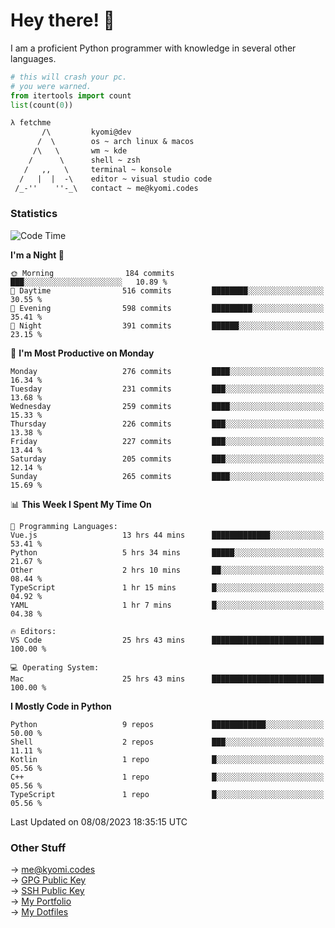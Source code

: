 # Hey there! 👋

I am a proficient Python programmer with knowledge in several other languages.

```py
# this will crash your pc.
# you were warned.
from itertools import count
list(count(0))
```

```txt
λ fetchme
       /\         kyomi@dev
      /  \        os ~ arch linux & macos
     /\   \       wm ~ kde
    /      \      shell ~ zsh
   /   ,,   \     terminal ~ konsole
  /   |  |  -\    editor ~ visual studio code
 /_-''    ''-_\   contact ~ me@kyomi.codes
```

### Statistics
<!--START_SECTION:waka-->
![Code Time](http://img.shields.io/badge/Code%20Time-321%20hrs%2017%20mins-blue)

**I'm a Night 🦉** 

```text
🌞 Morning                184 commits         ███░░░░░░░░░░░░░░░░░░░░░░   10.89 % 
🌆 Daytime                516 commits         ████████░░░░░░░░░░░░░░░░░   30.55 % 
🌃 Evening                598 commits         █████████░░░░░░░░░░░░░░░░   35.41 % 
🌙 Night                  391 commits         ██████░░░░░░░░░░░░░░░░░░░   23.15 % 
```
📅 **I'm Most Productive on Monday** 

```text
Monday                   276 commits         ████░░░░░░░░░░░░░░░░░░░░░   16.34 % 
Tuesday                  231 commits         ███░░░░░░░░░░░░░░░░░░░░░░   13.68 % 
Wednesday                259 commits         ████░░░░░░░░░░░░░░░░░░░░░   15.33 % 
Thursday                 226 commits         ███░░░░░░░░░░░░░░░░░░░░░░   13.38 % 
Friday                   227 commits         ███░░░░░░░░░░░░░░░░░░░░░░   13.44 % 
Saturday                 205 commits         ███░░░░░░░░░░░░░░░░░░░░░░   12.14 % 
Sunday                   265 commits         ████░░░░░░░░░░░░░░░░░░░░░   15.69 % 
```


📊 **This Week I Spent My Time On** 

```text
💬 Programming Languages: 
Vue.js                   13 hrs 44 mins      █████████████░░░░░░░░░░░░   53.41 % 
Python                   5 hrs 34 mins       █████░░░░░░░░░░░░░░░░░░░░   21.67 % 
Other                    2 hrs 10 mins       ██░░░░░░░░░░░░░░░░░░░░░░░   08.44 % 
TypeScript               1 hr 15 mins        █░░░░░░░░░░░░░░░░░░░░░░░░   04.92 % 
YAML                     1 hr 7 mins         █░░░░░░░░░░░░░░░░░░░░░░░░   04.38 % 

🔥 Editors: 
VS Code                  25 hrs 43 mins      █████████████████████████   100.00 % 

💻 Operating System: 
Mac                      25 hrs 43 mins      █████████████████████████   100.00 % 
```

**I Mostly Code in Python** 

```text
Python                   9 repos             ████████████░░░░░░░░░░░░░   50.00 % 
Shell                    2 repos             ███░░░░░░░░░░░░░░░░░░░░░░   11.11 % 
Kotlin                   1 repo              █░░░░░░░░░░░░░░░░░░░░░░░░   05.56 % 
C++                      1 repo              █░░░░░░░░░░░░░░░░░░░░░░░░   05.56 % 
TypeScript               1 repo              █░░░░░░░░░░░░░░░░░░░░░░░░   05.56 % 
```




 Last Updated on 08/08/2023 18:35:15 UTC
<!--END_SECTION:waka-->

### Other Stuff

→ [me@kyomi.codes](mailto:me@kyomi.codes)\
→ [GPG Public Key](https://github.com/bitterteriyaki.gpg)\
→ [SSH Public Key](https://github.com/bitterteriyaki.keys)\
→ [My Portfolio](https://kyomi.codes)\
→ [My Dotfiles](https://github.com/bitterteriyaki/dotfiles)
